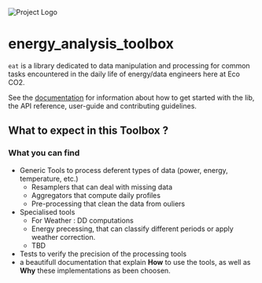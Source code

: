 ![Project Logo]([https://github.com/Eco-CO2/energy_analysis_toolbox/blob/main/doc/_static/logo.png])

# energy_analysis_toolbox

`eat` is a library dedicated to data manipulation and processing for common tasks
encountered in the daily life of energy/data engineers here at Eco CO2.

See the [documentation](http://recherche.gitlab-pages.ecoco2.com/energy_analysis_toolbox/html/)
for information about how to get started with the lib, the API reference, user-guide
and contributing guidelines.

## What to expect in this Toolbox ?

### What you can find

- Generic Tools to process deferent types of data (power, energy, temperature, etc.)
    - Resamplers that can deal with missing data
    - Aggregators that compute daily profiles
    - Pre-processing that clean the data from ouliers
- Specialised tools
    - For Weather : DD computations
    - Energy precessing, that can classify different periods or apply weather correction.
    - TBD
- Tests to verify the precision of the processing tools
- a beautifull documentation that explain **How** to use the tools, as well as
  **Why** these implementations as been choosen.

